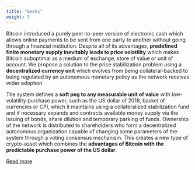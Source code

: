 ```yaml
---
title: "Geeks"
weight: 3
---
```

Bitcoin introduced a purely peer-to-peer version of electronic cash which allows online payments to be sent from one party to another without going through a financial institution. Despite all of its advantages, **predefined finite monetary supply inevitably leads to price volatility** which makes Bitcoin suboptimal as a medium of exchange, store of value or unit of account. We propose a solution to the price stabilization problem using a **decentralized currency unit** which evolves from being collateral-backed to being regulated by an autonomous monetary policy as the network receives wider adoption.

The system defines a **soft peg to any measurable unit of value** with low-volatility purchase power, such as the US dollar of 2018, basket of currencies or CPI, which it maintains using a collateralized stabilization fund and if necessary expands and contracts available money supply via the issuing of bonds, share dilution and temporary parking of funds. Ownership of the network is distributed to shareholders who form a decentralized autonomous organization capable of changing some parameters of the system through a voting consensus mechanism. This creates a new type of crypto-asset which combines the **advantages of Bitcoin with the predictable purchase power of the US dollar**.

[Read more](/StableUnit-whitepaper.pdf) 
